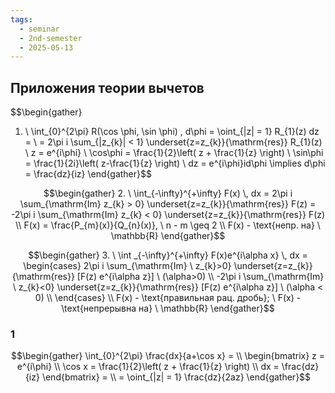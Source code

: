 ```yaml
---
tags:
  - seminar
  - 2nd-semester
  - 2025-05-13
---
```


## Приложения теории вычетов

$$\begin{gather}
1. \ \int_{0}^{2\pi} R(\cos \phi, \sin \phi) \, d\phi = \oint_{|z| = 1} R_{1}(z) dz = \\
= 2\pi i \sum_{|z_{k}| < 1} \underset{z=z_{k}}{\mathrm{res}} R_{1}(z) \\
z = e^{i\phi} \\
\cos\phi = \frac{1}{2}\left( z + \frac{1}{z} \right) \\
\sin\phi = \frac{1}{2i}\left( z-\frac{1}{z} \right) \\
dz = e^{i\phi}id\phi \implies d\phi = \frac{dz}{iz}
\end{gather}$$

$$\begin{gather}
2. \ \int_{-\infty}^{+\infty} F(x) \, dx = 2\pi i \sum_{\mathrm{Im} z_{k} > 0} \underset{z=z_{k}}{\mathrm{res}} F(z) = -2\pi i \sum_{\mathrm{Im} z_{k} < 0} \underset{z=z_{k}}{\mathrm{res}} F(z) \\
F(x) = \frac{P_{m}(x)}{Q_{n}(x)}, \ n - m \geq 2 \\
F(x) - \text{непр. на} \ \mathbb{R}
\end{gather}$$

$$\begin{gather}
3. \ \int _{-\infty}^{+\infty} F(x)e^{i\alpha x} \, dx  = \begin{cases}
2\pi i \sum_{\mathrm{Im} \ z_{k}>0} \underset{z=z_{k}}{\mathrm{res}} [F(z) e^{i\alpha z}] \ (\alpha>0) \\
-2\pi i \sum_{\mathrm{Im} \ z_{k}<0} \underset{z=z_{k}}{\mathrm{res}} [F(z) e^{i\alpha z}] \ (\alpha < 0) \\
\end{cases} \\
F(x) - \text{правильная рац. дробь}; \ F(x) - \text{непрерывна на} \ \mathbb{R}
\end{gather}$$

### 1

$$\begin{gather}
\int_{0}^{2\pi} \frac{dx}{a+\cos x} = \\
\begin{bmatrix}
z = e^{i\phi} \\
\cos x = \frac{1}{2}\left( z + \frac{1}{z} \right) \\
dx = \frac{dz}{iz}
\end{bmatrix} = \\
= \oint_{|z| = 1} \frac{dz}{2az}
\end{gather}$$